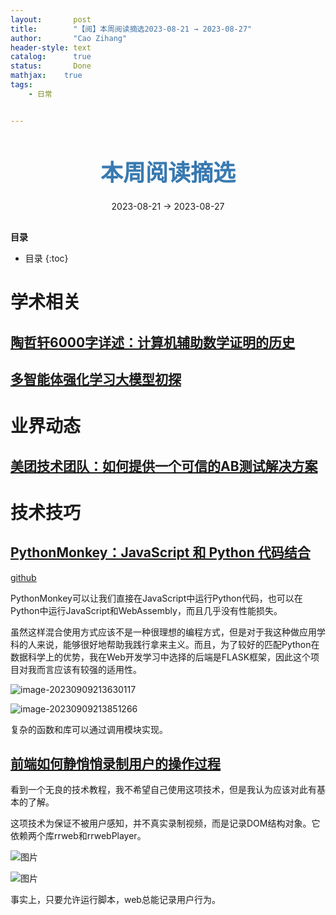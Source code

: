 ```yaml
---
layout:       post
title:        "【阅】本周阅读摘选2023-08-21 → 2023-08-27"
author:       "Cao Zihang"
header-style: text
catalog:      true
status:		  Done
mathjax: 	true
tags:
    - 日常


---
```


<center style="margin-bottom: 20px; margin-top: 50px"><font color="#3879B1" style="line-height: 1.4;font-weight: 700;font-size: 36px;box-sizing: border-box; ">本周阅读摘选</font></center>

<center style=" margin-bottom: 30px;">2023-08-21 → 2023-08-27</center>

<font style="font-weight: bold;">目录</font>

* 目录
{:toc}

# 学术相关

## [陶哲轩6000字详述：计算机辅助数学证明的历史](https://mp.weixin.qq.com/s/5EVi2091CxbzXP0JI9hmoQ)



## [多智能体强化学习大模型初探](https://mp.weixin.qq.com/s/C_bNa42FdR5xLRcbSLXSCg)



# 业界动态

## [美团技术团队：如何提供一个可信的AB测试解决方案](https://mp.weixin.qq.com/s/kgH7zF6Tk56sg1a-TIK22Q)



# 技术技巧

## [PythonMonkey：JavaScript 和 Python 代码结合](https://mp.weixin.qq.com/s/dp1A32S2QXKM40GwraO-qQ)

[github](https://github.com/Distributive-Network/PythonMonkey#pythonmonkey)

PythonMonkey可以让我们直接在JavaScript中运行Python代码，也可以在Python中运行JavaScript和WebAssembly，而且几乎没有性能损失。

虽然这样混合使用方式应该不是一种很理想的编程方式，但是对于我这种做应用学科的人来说，能够很好地帮助我践行拿来主义。而且，为了较好的匹配Python在数据科学上的优势，我在Web开发学习中选择的后端是FLASK框架，因此这个项目对我而言应该有较强的适用性。

![image-20230909213630117](https://img.czhread.asia/img/202309092138223.png)

![image-20230909213851266](https://img.czhread.asia/img/202309092139390.png)

复杂的函数和库可以通过调用模块实现。

## [前端如何静悄悄录制用户的操作过程](https://mp.weixin.qq.com/s/DPFXfrjplPfaMBY4Ihc21Q)

看到一个无良的技术教程，我不希望自己使用这项技术，但是我认为应该对此有基本的了解。

这项技术为保证不被用户感知，并不真实录制视频，而是记录DOM结构对象。它依赖两个库rrweb和rrwebPlayer。

![图片](https://img.czhread.asia/img/202309092154102.gif)

![图片](https://img.czhread.asia/img/202309092155033.png)

事实上，只要允许运行脚本，web总能记录用户行为。
